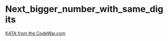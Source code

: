 # Next_bigger_number_with_same_digits

[KATA from the CodeWar.com](https://www.codewars.com/kata/55983863da40caa2c900004e/train/python)
